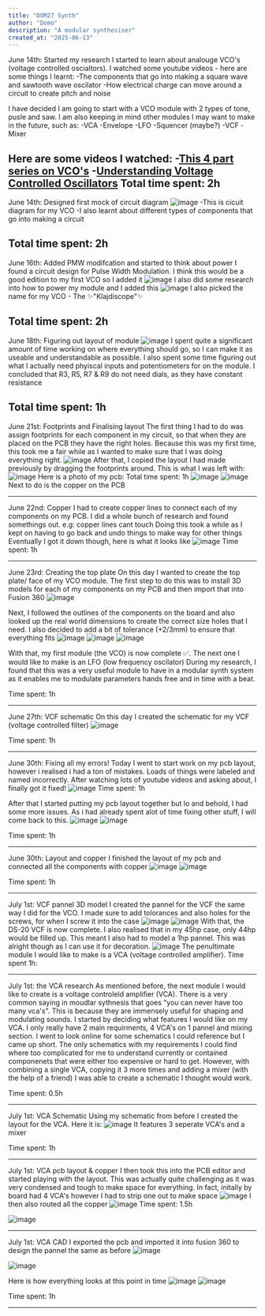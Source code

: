 ```yaml
---
title: "DOM27 Synth"
author: "Domo"
description: "A modular synthesiser"
created_at: "2025-06-13"
---
```

June 14th: Started my research
I started to learn about analouge VCO's (voltage controlled oscialtors). I watched some youtube videos - here are some things I learnt:
-The components that go into making a square wave and sawtooth wave oscilator
-How electrical charge can move around a circuit to create pitch and noise

I have decided I am going to start with a VCO module with 2 types of tone, pusle and saw.
I am also keeping in mind other modules I may want to make in the future, such as:
-VCA
-Envelope
-LFO
-Squencer (maybe?)
-VCF
-Mixer

Here are some videos I watched:
-[This 4 part series on VCO's](https://www.youtube.com/watch?v=QBatvo8bCa4)
-[Understanding Voltage Controlled Oscillators](https://www.youtube.com/watch?v=kuo6Q0LuHNM&t=285s)
Total time spent: 2h
---
June 14th: Designed first mock of circuit diagram
![image](https://github.com/user-attachments/assets/d49c6159-f723-4ca2-8aff-d6fe6d3145dd)
-This is cicuit diagram for my VCO
-I also learnt about different types of components that go into making a circuit

Total time spent: 2h
---
June 16th: Added PMW modifcation and started to think about power
I found a circuit design for Pulse Width Modulation. I think this would be a good edition to my first VCO so I added it
![image](https://github.com/user-attachments/assets/996bc7d3-2a11-4343-816b-0eca4343fc95)
I also did some research into how to power my module and I added this 
![image](https://github.com/user-attachments/assets/7a879222-d634-4c3f-b445-59367e5db896)
I also picked the name for my VCO - The ✨"Klajdiscope"✨

Total time spent: 2h
---
June 18th: Figuring out layout of module
![image](https://github.com/user-attachments/assets/b7e92c2a-2a81-420e-85cf-6ebfada003bd)
I spent quite a significant amount of time working on where everything should go, so I can make it as useable and understandable as possible.
I also spent some time figuring out what I actually need phyiscal inputs and potentiometers for on the module. I concluded that R3, R5, R7 & R9 do not need dials, as they have constant resistance

Total time spent: 1h
---
June 21st: Footprints and Finalising layout
The first thing I had to do was assign footprints for each component in my circuit, so that when they are placed on the PCB they have the right holes. Because this was my first time, this took me a fair while as I wanted to make sure that I was doing everything right.
![image](https://github.com/user-attachments/assets/c6a2bb05-f537-4245-abf3-2664cd728ba4)
After that, I copied the layout I had made previously by dragging the footprints around. This is what I was left with:
![image](https://github.com/user-attachments/assets/9b2bbf0a-86d1-4d3c-ab3f-f8329e38811d)
Here is a photo of my pcb:
Total time spent: 1h
![image](https://github.com/user-attachments/assets/63b05e84-cbb9-4271-9207-5624a767d7f0)
![image](https://github.com/user-attachments/assets/1ac51430-a149-4c26-8193-a3dd4d0f86be)
Next to do is the copper on the PCB

---
June 22nd: Copper
I had to create copper lines to connect each of my components on my PCB. I did a whole bunch of research and found somethings out. e.g: copper lines cant touch
Doing this took a while as I kept on having to go back and undo things to make way for other things
Eventually I got it down though, here is what it looks like 
![image](https://github.com/user-attachments/assets/a552a5fd-6619-418c-bb1d-d92ab20af7c9)
Time spent: 1h

---
June 23rd: Creating the top plate
On this day I wanted to create the top plate/ face of my VCO module.
The first step to do this was to install 3D models for each of my components on my PCB and then import that into Fusion 360
![image](https://github.com/user-attachments/assets/88c39691-42da-438e-877e-5e7cfd7bab7f)

Next, I followed the outlines of the components on the board and also looked up the real world dimensions to create the correct size holes that I need.
I also decided to add a bit of tolerance (+2/3mm) to ensure that everything fits
![image](https://github.com/user-attachments/assets/672f69b0-8b03-4eea-83c2-2a46463bfcd4)
![image](https://github.com/user-attachments/assets/7a0a4bb6-21e0-4910-9c47-87ccc5542395)
![image](https://github.com/user-attachments/assets/4a2e5ed4-ccb7-43aa-a6e6-ab2dfbeac99a)

With that, my first module (the VCO) is now complete ✅. The next one I would like to make is an LFO (low frequency oscilator)
During my research, I found that this was a very useful module to have in a modular synth system as it enables me to modulate parameters hands free and in time with a beat.

Time spent: 1h

---

June 27th: VCF schematic
On this day I created the schematic for my VCF (voltage controlled filter)
![image](https://github.com/user-attachments/assets/2e5aa582-fb8e-484b-9dfa-d36b62a667ef)

Time spent: 1h

---
June 30th: Fixing all my errors!
Today I went to start work on my pcb layout, however i realised i had a ton of mistakes. Loads of things were labeled and named incorrectly. After watching lots of youtube videos and asking about, I finally got it fixed!
![image](https://github.com/user-attachments/assets/43550cd5-5f48-4f76-8b9e-b4322212abec)
Time spent: 1h

After that I started putting my pcb layout together but lo and behold, I had some more issues. As i had already spent alot of time fixing other stuff, I will come back to this.
![image](https://github.com/user-attachments/assets/17317ec5-a379-4ef4-a58c-e8dcc8af6fc9)
![image](https://github.com/user-attachments/assets/0452a510-21be-4fac-a60c-64ab2616fef7)

Time spent: 1h

---

June 30th: Layout and copper
I finished the layout of my pcb and connected all the components with copper
![image](https://github.com/user-attachments/assets/e3ba3bc4-3049-4d9f-b145-38ff2fd38572)
![image](https://github.com/user-attachments/assets/d68d10f7-11b3-46a7-838b-a035b5743d28)

Time spent: 1h

---
July 1st: VCF pannel 3D model
I created the pannel for the VCF the same way I did for the VCO. I made sure to add tolorances and also holes for the screws, for when I screw it into the case
![image](https://github.com/user-attachments/assets/76fb4acc-8a32-44d2-a2e7-c9344e52c77d)
![image](https://github.com/user-attachments/assets/1d49c4d1-bdc0-46a0-9520-3d040d235b84)
With that, the DS-20 VCF is now complete. 
I also realised that in my 45hp case, only 44hp would be filled up. This meant I also had to model a 1hp pannel. This was alright though as I can use it for decoration.
![image](https://github.com/user-attachments/assets/b9497c11-6c12-426c-b99b-d2225f9fc122)
The penultimate module I would like to make is a VCA (voltage controlled amplifier).
Time spent 1h:


---
July 1st: the VCA research
As mentioned before, the next module I would like to create is a voltage controleld amplifier (VCA). There is a very common saying in moudlar sythnesis that goes "you can never have too many vca's". This is because they are immensely useful for shaping and modulating sounds.
I started by deciding what features I would like on my VCA. I only really have 2 main requirments, 4 VCA's on 1 pannel and mixing section.
I went to look online for some schematics I could reference but I came up short. The only schematics with my requirements I could find where too complicated for me to understand currently or contained componenets that were either too expensive or hard to get.
However, with combining a single VCA, copying it 3 more times and adding a mixer (with the help of a friend) I was able to create a schematic I thought would work.

Time spent: 0.5h

---
July 1st: VCA Schematic
Using my schematic from before I created the layout for the VCA. Here it is:
![image](https://github.com/user-attachments/assets/0a258c5d-1647-4a41-ac91-52700ea4345b)
It features 3 seperate VCA's and a mixer

Time spent: 1h

---
July 1st: VCA pcb layout & copper
I then took this into the PCB editor and started playing with the layout. This was actually quite challenging as it was very condensed and tough to make space for everything. In fact, initally by board had 4 VCA's however I had to strip one out to make space
![image](https://github.com/user-attachments/assets/17ea8d05-8419-4981-8fb8-d81389ce541b)
I then also routed all the copper
![image](https://github.com/user-attachments/assets/ad847458-de10-4e7c-ba1a-b4ac7096e8ff)
Time spent: 1.5h

![image](https://github.com/user-attachments/assets/dfa9b1b4-0d58-4f22-a89d-f356f8575f23)

---
July 1st: VCA CAD
I exported the pcb and imported it into fusion 360 to design the pannel the same as before
![image](https://github.com/user-attachments/assets/5aae53b6-a655-4084-8e0e-2947de679016)

![image](https://github.com/user-attachments/assets/a2c2a5ec-e466-4972-944f-afbb21a15545)

Here is how everything looks at this point in time
![image](https://github.com/user-attachments/assets/fdbeaecc-6d6a-4830-bc71-7f15493b87f7)
![image](https://github.com/user-attachments/assets/9e932dd7-9ce7-4441-9222-1ae4354b657f)

Time spent: 1h

---




